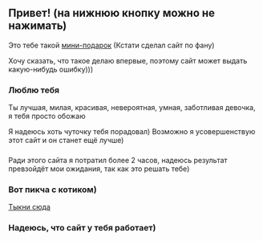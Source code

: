 ##  Привет! (на нижнюю кнопку можно не нажимать)

Это тебе такой [мини-подарок](https://sun9-65.userapi.com/impg/mCYb2c3TyyxVUPPAFbskLGJPh37LXR083VUCLQ/fgAfrPffyhg.jpg?size=604x592&quality=96&sign=103f05a85b8e0d6d982bc8a61899d4ae&type=album) (Кстати сделал сайт по фану)

Хочу сказать, что такое делаю впервые, поэтому сайт может выдать какую-нибудь ошибку)))

### Люблю тебя
Ты лучшая, милая, красивая, невероятная, умная, заботливая девочка, я тебя просто обожаю

Я надеюсь хоть чуточку тебя порадовал) Возможно я усовершенствую этот сайт и он станет ещё лучше)

### 

Ради этого сайта я потратил более 2 часов, надеюсь результат превзойдёт мои ожидания, так как это решать тебе) 

### Вот пикча с котиком)

[Тыкни сюда](https://i.pinimg.com/736x/42/cb/fc/42cbfc4a8c44265084b289e36534b4df.jpg)


### Надеюсь, что сайт у тебя работает)
